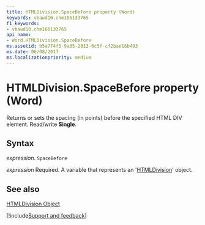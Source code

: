 ```yaml
---
title: HTMLDivision.SpaceBefore property (Word)
keywords: vbawd10.chm166133765
f1_keywords:
- vbawd10.chm166133765
api_name:
- Word.HTMLDivision.SpaceBefore
ms.assetid: b5a774f3-9a35-2813-6c5f-cf2bae16b493
ms.date: 06/08/2017
ms.localizationpriority: medium
---
```



# HTMLDivision.SpaceBefore property (Word)

Returns or sets the spacing (in points) before the specified HTML DIV element. Read/write **Single**.


## Syntax

_expression_. `SpaceBefore`

_expression_ Required. A variable that represents an '[HTMLDivision](Word.HTMLDivision.md)' object.


## See also


[HTMLDivision Object](Word.HTMLDivision.md)

[!include[Support and feedback](~/includes/feedback-boilerplate.md)]
